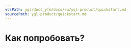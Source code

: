 ```yaml
---
vcsPath: yql/docs_yfm/docs/ru/yql-product/quickstart.md
sourcePath: yql-product/quickstart.md
---
```

# Как попробовать?

